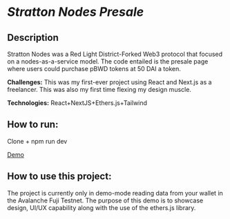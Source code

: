 _Stratton Nodes Presale_
========================

Description
-----------

Stratton Nodes was a Red Light District-Forked Web3 protocol that focused on a nodes-as-a-service model. The code entailed is the presale page where users could purchase pBWD tokens at 50 DAI a token.

**Challenges:** This was my first-ever project using React and Next.js as a freelancer. This was also my first time flexing my design muscle.

**Technologies:** React+NextJS+Ethers.js+Tailwind

How to run:
-----------

Clone + npm run dev

[Demo](https://stratton-nodes-presale.vercel.app/)

How to use this project:
------------------------

The project is currently only in demo-mode reading data from your wallet in the Avalanche Fuji Testnet. The purpose of this demo is to showcase design, UI/UX capability along with the use of the ethers.js library.

